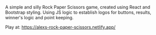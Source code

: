 A simple and silly Rock Paper Scissors game, created using React and Bootstrap styling.  Using JS logic to establish logos for buttons, results, winner's logic and point keeping.    

Play at: https://alexs-rock-paper-scissors.netlify.app/
